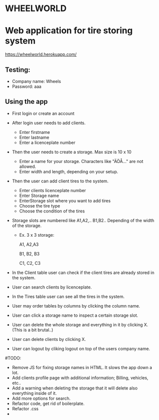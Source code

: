 # WHEELWORLD

# Web application for tire storing system

https://wheelworld.herokuapp.com/

## Testing:

* Company name: Wheels
* Password: aaa
## Using the app
* First login or create an account
* After login user needs to add clients.
  * Enter firstname
  * Enter lastname 
  * Enter a licenceplate number
* Then the user needs to create a storage. Max size is 10 x 10
  * Enter a name for your storage. Characters like "ÄÖÅ..." are not allowed.
  * Enter width and length, depending on your setup.
* Then the user can add client tires to the system.
  * Enter clients licenceplate number
  * Enter Storage name
  * EnterStorage slot where you want to add tires
  * Choose the tire type
  * Choose the condition of the tires

* Storage slots are numbered like A1,A2,.. B1,B2.. Depending of the width of the storage.
  * Ex. 3 x 3 storage:

    A1, A2,A3 

    B1, B2, B3

    C1, C2, C3

* In the Client table user can check if the client tires are already stored in the system.

* User can search clients by licenceplate.

* In the Tires table user can see all the tires in the system.

* User may order tables by columns by clicking the column name.

* User can click a storage name to inspect a certain storage slot.

* User can delete the whole storage and everything in it by clicking X. (This is a bit brutal..)

* User can delete clients by clicking X.

* User can logout by cliking logout on top of the users company name.


#TODO:
* Remove JS for fixing storage names in HTML. It slows the app down a lot.
* Add clients profile page with additional information; Billing, vehicles, etc..
* Add a warning when deleting the storage that it will delete also everything inside of it.
* Add more options for search.
* Refactor code, get rid of boilerplate.
* Refactor .css
* 
